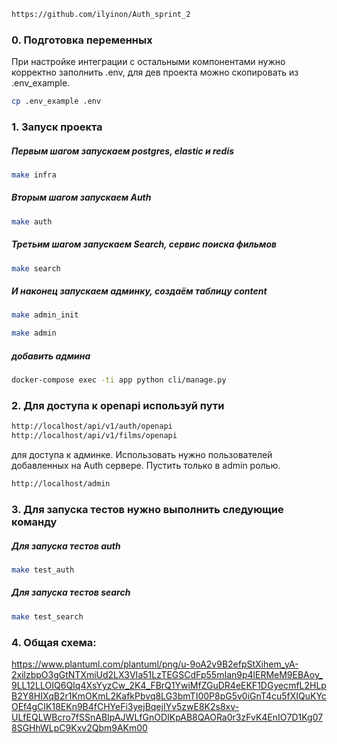 ```bash
https://github.com/ilyinon/Auth_sprint_2
```


### 0. Подготовка переменных

При настройке интеграции с остальными компонентами нужно корректно заполнить .env, для дев проекта можно скопировать из .env_example.
```bash
cp .env_example .env
```

### 1. Запуск проекта

##### Первым шагом запускаем postgres, elastic и redis
```bash
make infra
```

##### Вторым шагом запускаем Auth
```bash
make auth
```

##### Третьим шагом запускаем Search, сервис поиска фильмов
```bash
make search
```

##### И наконец запускаем админку, создаём таблицу content
```bash
make admin_init
```

```bash
make admin
```

##### добавить админа
```bash
docker-compose exec -ti app python cli/manage.py
```


### 2. Для доступа к openapi используй пути
```bash
http://localhost/api/v1/auth/openapi
http://localhost/api/v1/films/openapi

```

для доступа к админке. Использовать нужно пользователей добавленных на Auth сервере. Пустить только в admin ролью.
```bash
http://localhost/admin
```


### 3. Для запуска тестов нужно выполнить следующие команду

##### Для запуска тестов auth
```bash
make test_auth
```

##### Для запуска тестов search
```bash
make test_search
```


### 4. Общая схема:


https://www.plantuml.com/plantuml/png/u-9oA2v9B2efpStXihem_yA-2xilzbpO3gGtNTXmiUd2LX3VIa51LzTEGSCdFp55mIan9p4lERMeM9EBAoy_9LL12LLOIQ6QIq4XsYyzCw_2K4_FBrQ1YwiMfZGuDR4eEKF1DGyecmfL2HLpB2Y8HIXqB2r1KmOKmL2KafkPbvq8LG3bmTI00P8pG5v0iGnT4cu5fXIQuKYcOEf4gCIK18EKn9B4fCHYeFi3yejBqejIYv5zwE8K2s8xv-ULfEQLWBcro7fSSnABIpAJWLfGnODIKpAB8QAORa0r3zFvK4EnIO7D1Kg078SGHhWLpC9Kxv2Qbm9AKm00

